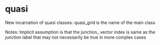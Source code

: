 
# quasi
New incarnation of quasi
classes:
  quasi_grid is the name  of the main class


  Notes:
    Implicit assumption is that the junction_ vector index is same as the junction label that may not necessarily be true in more complex cases
